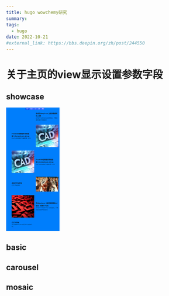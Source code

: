 ```yaml
---
title: hugo wowchemy研究
summary: 
tags:
  - hugo
date: 2022-10-21
#external_link: https://bbs.deepin.org/zh/post/244550
---
```


# 关于主页的view显示设置参数字段
## showcase
<img src="showcase.png"  style="zoom:33%;" />


## basic

## carousel

## mosaic